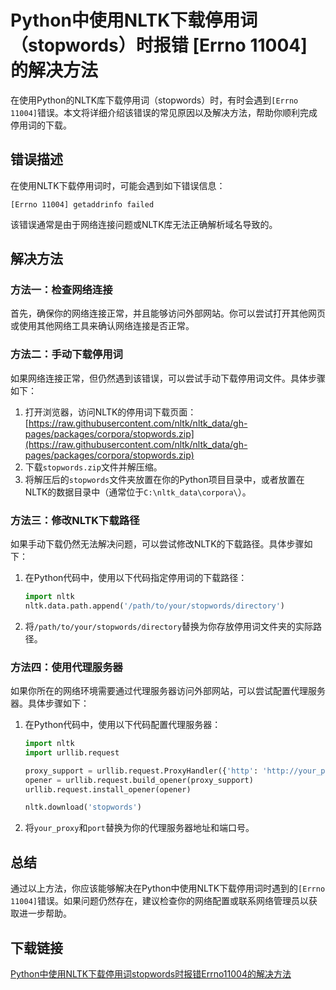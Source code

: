# Python中使用NLTK下载停用词（stopwords）时报错 [Errno 11004] 的解决方法

在使用Python的NLTK库下载停用词（stopwords）时，有时会遇到`[Errno 11004]`错误。本文将详细介绍该错误的常见原因以及解决方法，帮助你顺利完成停用词的下载。

## 错误描述

在使用NLTK下载停用词时，可能会遇到如下错误信息：
```
[Errno 11004] getaddrinfo failed
```
该错误通常是由于网络连接问题或NLTK库无法正确解析域名导致的。

## 解决方法

### 方法一：检查网络连接

首先，确保你的网络连接正常，并且能够访问外部网站。你可以尝试打开其他网页或使用其他网络工具来确认网络连接是否正常。

### 方法二：手动下载停用词

如果网络连接正常，但仍然遇到该错误，可以尝试手动下载停用词文件。具体步骤如下：

1. 打开浏览器，访问NLTK的停用词下载页面：[https://raw.githubusercontent.com/nltk/nltk_data/gh-pages/packages/corpora/stopwords.zip](https://raw.githubusercontent.com/nltk/nltk_data/gh-pages/packages/corpora/stopwords.zip)
2. 下载`stopwords.zip`文件并解压缩。
3. 将解压后的`stopwords`文件夹放置在你的Python项目目录中，或者放置在NLTK的数据目录中（通常位于`C:\nltk_data\corpora\`）。

### 方法三：修改NLTK下载路径

如果手动下载仍然无法解决问题，可以尝试修改NLTK的下载路径。具体步骤如下：

1. 在Python代码中，使用以下代码指定停用词的下载路径：
   ```python
   import nltk
   nltk.data.path.append('/path/to/your/stopwords/directory')
   ```
2. 将`/path/to/your/stopwords/directory`替换为你存放停用词文件夹的实际路径。

### 方法四：使用代理服务器

如果你所在的网络环境需要通过代理服务器访问外部网站，可以尝试配置代理服务器。具体步骤如下：

1. 在Python代码中，使用以下代码配置代理服务器：
   ```python
   import nltk
   import urllib.request

   proxy_support = urllib.request.ProxyHandler({'http': 'http://your_proxy:port', 'https': 'https://your_proxy:port'})
   opener = urllib.request.build_opener(proxy_support)
   urllib.request.install_opener(opener)

   nltk.download('stopwords')
   ```
2. 将`your_proxy`和`port`替换为你的代理服务器地址和端口号。

## 总结

通过以上方法，你应该能够解决在Python中使用NLTK下载停用词时遇到的`[Errno 11004]`错误。如果问题仍然存在，建议检查你的网络配置或联系网络管理员以获取进一步帮助。

## 下载链接

[Python中使用NLTK下载停用词stopwords时报错Errno11004的解决方法](https://pan.quark.cn/s/2c7afc0fdd19)